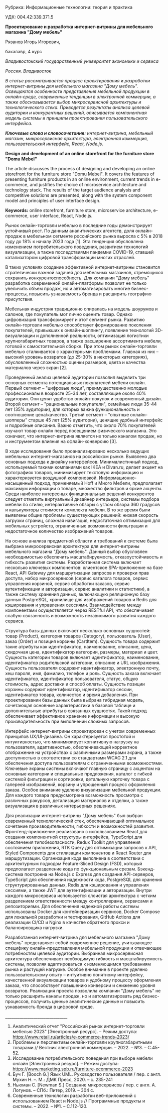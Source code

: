 Рубрика: Информационные технологии: теория и практика

УДК: 004.42:339.371.5

**Проектирование и разработка интернет-витрины для мебельного магазина "Дому мебель"**

Рязанов Игорь Игоревич,

бакалавр, 4 курс

*Владивостокский государственный университет экономики и сервиса*

*Россия. Владивосток*

*В статье рассматривается процесс проектирования и разработки интернет-витрины для мебельного магазина "Дому мебель". Освещаются особенности представления мебельной продукции в онлайн-среде, современные тенденции в электронной коммерции, а также обосновывается выбор микросервисной архитектуры и технологического стека. Приводятся результаты анализа целевой аудитории и конкурентных решений, описывается компонентная модель системы и принципы проектирования пользовательского интерфейса.*

***Ключевые слова и словосочетания:** интернет-витрина, мебельный магазин, микросервисная архитектура, электронная коммерция, пользовательский интерфейс, React, Node.js.*

**Design and development of an online storefront for the furniture store "Domu Mebel"**

The article discusses the process of designing and developing an online storefront for the furniture store "Domu Mebel". It covers the features of presenting furniture products in an online environment, current trends in e-commerce, and justifies the choice of microservice architecture and technology stack. The results of the target audience analysis and competitive solutions are presented, along with the system component model and principles of user interface design.

**Keywords:** online storefront, furniture store, microservice architecture, e-commerce, user interface, React, Node.js.

Рынок онлайн-торговли мебелью в последние годы демонстрирует устойчивый рост. По данным аналитических агентств, доля онлайн-продаж в мебельном сегменте российского рынка выросла с 5% в 2018 году до 18% к началу 2023 года [1]. Эта тенденция обусловлена изменением потребительского поведения, развитием технологий визуализации, а также последствиями пандемии COVID-19, ставшей катализатором цифровой трансформации многих отраслей.

В таких условиях создание эффективной интернет-витрины становится стратегически важной задачей для мебельных магазинов, стремящихся сохранить конкурентоспособность. Для компании "Дому мебель" разработка современной онлайн-платформы позволит не только увеличить объем продаж, но и автоматизировать многие бизнес-процессы, повысить узнаваемость бренда и расширить географию присутствия.

Мебельная индустрия традиционно опиралась на модель шоурумов и салонов, где покупатель мог лично оценить товар. Однако цифровизация трансформирует и этот сегмент рынка. Развитию онлайн-торговли мебелью способствует формирование поколения покупателей, привыкших к онлайн-шоппингу, появление технологий 3D-визуализации и дополненной реальности, оптимизация логистики крупногабаритных товаров, а также расширение ассортимента мебели, готовой к самостоятельной сборке. При этом рынок онлайн-торговли мебелью сталкивается с характерными проблемами. Главная из них – высокий уровень возвратов (до 25-30% в некоторых категориях), обусловленный сложностью оценки размеров, цвета и качества материалов через экран [2].

Проведенный анализ целевой аудитории позволил выделить три основных сегмента потенциальных покупателей мебели онлайн. Первый сегмент – "цифровые люди", преимущественно молодые профессионалы в возрасте 25-34 лет, составляющие около 40% аудитории. Они ценят удобство онлайн-покупок и современный дизайн. Второй сегмент – "рациональные покупатели", семейные люди 35-44 лет (35% аудитории), для которых важна функциональность и соотношение цена/качество. Третий сегмент – "опытные онлайн-шопперы" старше 45 лет (25% аудитории), ценящие удобный интерфейс и подробные описания. Важно отметить, что около 70% покупателей изучают товар онлайн перед посещением физического магазина. Это означает, что интернет-витрина является не только каналом продаж, но и инструментом влияния на офлайн-конверсию [3].

В ходе исследования было проанализировано несколько ведущих мебельных интернет-магазинов на российском рынке. Выявлено два основных подхода к дизайну интерфейсов. Минималистичный подход, используемый такими компаниями как IKEA и Divan.ru, делает акцент на фотографиях товаров, минимизирует текстовую информацию и характеризуется воздушной компоновкой. Информационно-насыщенный подход, применяемый Hoff и Много Мебели, предполагает максимум информации о товаре, множество фильтров и яркие акценты. Среди наиболее интересных функциональных решений конкурентов следует отметить виртуальный дизайнер интерьера, системы подбора мебели по стилю, интерактивные обзоры с углом обзора 360 градусов и калькуляторы стоимости комплекта мебели. В то же время были выявлены общие проблемы существующих решений: низкая скорость загрузки страниц, сложная навигация, недостаточная оптимизация для мобильных устройств, ограниченные возможности фильтрации и недостаточное количество изображений товаров.

На основе анализа предметной области и требований к системе была выбрана микросервисная архитектура для интернет-витрины мебельного магазина "Дому мебель". Данный выбор обусловлен необходимостью обеспечить масштабируемость, отказоустойчивость и гибкость развития системы. Разработанная система включает несколько ключевых компонентов: клиентское SPA-приложение на базе React, API Gateway для маршрутизации запросов и проверки прав доступа, набор микросервисов (сервис каталога товаров, сервис управления корзиной, сервис обработки заказов, сервис аутентификации и авторизации, сервис аналитики и статистики), а также систему хранения данных, включающую реляционную базу данных PostgreSQL, хранилище для изображений товаров и Redis для кэширования и управления сессиями. Взаимодействие между компонентами осуществляется через RESTful API, что обеспечивает слабую связанность и возможность независимого развития каждого сервиса.

Структура базы данных включает несколько основных сущностей: товар (Product), категория товаров (Category), пользователь (User), заказ (Order) и позиция корзины (CartItem). Сущность товара содержит такие атрибуты как идентификатор, наименование, описание, цена, скидочная цена, идентификатор категории, размеры, материал и цвет. Сущность категории товаров включает идентификатор, наименование, идентификатор родительской категории, описание и URL изображения. Сущность пользователя содержит идентификатор, электронную почту, хеш пароля, имя, фамилию, телефон и роль. Сущность заказа включает идентификатор, идентификатор пользователя, статус, общую стоимость, адрес доставки и способ оплаты. Сущность позиции корзины содержит идентификатор, идентификатор сессии, идентификатор товара, количество и время добавления. При проектировании базы данных была выбрана гибридная модель, сочетающая основные характеристики в базовой таблице и дополнительные атрибуты в связанных сущностях. Такой подход обеспечивает эффективное хранение информации и высокую производительность при выполнении сложных запросов.

Интерфейс интернет-витрины спроектирован с учетом современных принципов UX/UI-дизайна. Он характеризуется простотой и интуитивностью, что минимизирует когнитивную нагрузку на пользователя, адаптивностью, обеспечивающей корректное отображение на устройствах с различными размерами экрана, а также доступностью в соответствии со стандартами WCAG 2.1 для обеспечения доступа пользователям с ограниченными возможностями. Ключевые экраны системы включают главную страницу с акцентом на основные категории и специальные предложения, каталог с гибкой системой фильтрации и сортировки, детальную карточку товара с галереей изображений, корзину и упрощенный процесс оформления заказа. Особое внимание уделено визуализации мебельной продукции. Для каждого товара предусмотрена возможность просмотра с различных ракурсов, детализация материалов и отделки, а также визуализация в различных интерьерных решениях.

Для реализации интернет-витрины "Дому мебель" был выбран современный технологический стек, обеспечивающий оптимальное сочетание производительности, гибкости и возможностей развития. Фронтенд-приложение реализовано с использованием React для создания компонентной структуры интерфейса, TypeScript для обеспечения типобезопасности, Redux Toolkit для управления состоянием приложения, RTK Query для оптимизации запросов к API, Styled Components для стилизации компонентов и React Router для маршрутизации. Организация кода выполнена в соответствии с архитектурным подходом Feature-Sliced Design (FSD), который предполагает разделение кода по функциональным срезам. Бэкенд-система построена на Node.js с Express для создания API-серверов, TypeScript для обеспечения надежности кода, PostgreSQL для хранения структурированных данных, Redis для кэширования и управления сессиями, а также JWT для аутентификации и авторизации. Внутри каждого микросервиса используется слоистая архитектура с четким разделением ответственности между контроллерами, сервисами и репозиториями. Для обеспечения надежной работы системы использованы Docker для контейнеризации сервисов, Docker Compose для локальной разработки и тестирования, GitHub Actions для реализации CI/CD и Nginx в качестве обратного прокси и балансировщика нагрузки.

Разработанная интернет-витрина для мебельного магазина "Дому мебель" представляет собой современное решение, учитывающее специфику онлайн-представления мебельной продукции и отвечающее потребностям целевой аудитории. Выбранная микросервисная архитектура обеспечивает необходимую гибкость и масштабируемость системы, позволяя адаптироваться к изменяющимся требованиям рынка и растущей нагрузке. Особое внимание в проекте уделено пользовательскому опыту – интуитивно понятному интерфейсу, качественной визуализации товаров и удобному процессу оформления заказа, что способствует повышению конверсии и снижению уровня возвратов. Реализация проекта позволила компании "Дому мебель" не только расширить каналы продаж, но и автоматизировать ряд бизнес-процессов, получить ценные аналитические данные и повысить узнаваемость бренда в цифровой среде.

\_\_\_\_\_\_\_\_\_\_\_\_\_\_\_\_\_\_\_\_\_\_\_\_\_\_\_\_\_\_\_

1. Аналитический отчет "Российский рынок интернет-торговли мебелью 2023" [Электронный ресурс]. – Режим доступа: https://www.retail.ru/articles/e-commerce-trends-2023/
2. Проблемы и перспективы онлайн-торговли крупногабаритными товарами // Вестник электронной коммерции. – 2022. – №3. – С.45-52.
3. Исследование потребительского поведения при выборе мебели онлайн [Электронный ресурс]. – Режим доступа: https://www.marketing.spb.ru/furniture-ecommerce-2023
4. Буч Г. [Booch G.] Язык UML. Руководство пользователя / пер. с англ. Мухин Н. –. М.: ДМК Пресс, 2020. – с. 235-241
5. Ньюман С. [Newman S.] Создание микросервисов / пер. с англ. А. Логунов. – СПб.: Питер, 2019. – 304 с.
6. Современные технологии разработки веб-приложений с использованием React и Node.js // Программные продукты и системы. – 2022. – №1. – С.112-120.

